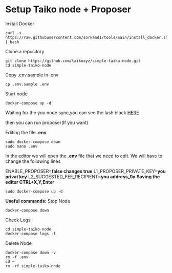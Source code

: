 # Setup Taiko node + Proposer

Install Docker

```
curl -s https://raw.githubusercontent.com/sorkand1/tools/main/install_docker.sh | bash
```

Clone a repository

```
git clone https://github.com/taikoxyz/simple-taiko-node.git
cd simple-taiko-node
```

Copy .env.sample in .env

```
cp .env.sample .env
```

Start node

```
docker-compose up -d
```

Waiting for the you node sync,you can see the lash block [HERE](https://l2explorer.a1.taiko.xyz/)

then you can run proposer(If you want)

Editing the file <b>.env</b>

```
sudo docker-compose down
sudo nano .env
```
In the editor we will open the <b>.env</b> file that we need to edit. We will have to change the following lines

ENABLE_PROPOSER=<b>false changes true</b>
L1_PROPOSER_PRIVATE_KEY=<b>you privat key</b>
L2_SUGGESTED_FEE_RECIPIENT=<b>you address_0x</b>
<b>Saving the editor CTRL+X,Y,Enter</b>
```
sudo docker-compose up -d
```
<b>Useful commands:</b>
Stop Node
```
docker-compose down
```
Check Logs
```
cd simple-taiko-node
docker-compose logs -f
```
Delete Node
```
docker-compose down -v
rm -f .env
cd ~
rm -rf simple-taiko-node
```






